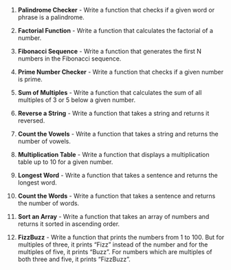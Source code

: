 1. **Palindrome Checker** - Write a function that checks if a given word or phrase is a palindrome. 

2. **Factorial Function** - Write a function that calculates the factorial of a number.

3. **Fibonacci Sequence** - Write a function that generates the first N numbers in the Fibonacci sequence.

4. **Prime Number Checker** - Write a function that checks if a given number is prime.

5. **Sum of Multiples** - Write a function that calculates the sum of all multiples of 3 or 5 below a given number.

6. **Reverse a String** - Write a function that takes a string and returns it reversed.

7. **Count the Vowels** - Write a function that takes a string and returns the number of vowels.

8. **Multiplication Table** - Write a function that displays a multiplication table up to 10 for a given number.

9. **Longest Word** - Write a function that takes a sentence and returns the longest word.

10. **Count the Words** - Write a function that takes a sentence and returns the number of words.

11. **Sort an Array** - Write a function that takes an array of numbers and returns it sorted in ascending order.

12. **FizzBuzz** - Write a function that prints the numbers from 1 to 100. But for multiples of three, it prints “Fizz” instead of the number and for the multiples of five, it prints “Buzz”. For numbers which are multiples of both three and five, it prints “FizzBuzz”.
